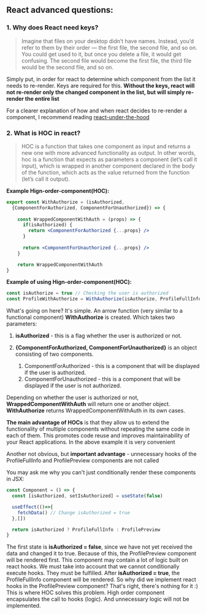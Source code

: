 ## React advanced questions:

### 1. Why does React need keys?

 > Imagine that files on your desktop didn’t have names. Instead, you’d refer to them by their order — the first file, the second file, and so on. You could get used to it, but once you delete a file, it would get confusing. The second file would become the first file, the third file would be the second file, and so on.



Simply put, in order for react to determine which component from the list it needs to re-render. Keys are required for this. **Without the keys, react will not re-render only the changed component in the list, but will simply re-render the entire list**

For a clearer explanation of how and when react decides to re-render a component, I recommend reading  [react-under-the-hood](https://add-link-react-under-the-hood)


### 2. What is HOC in react?

<blockquote>
  HOC is a function that takes one component as input and returns a new one with more advanced functionality as output. In other words, hoc is a function that expects as parameters a component (let’s call it input), which is wrapped in another component declared in the body of the function, which acts as the value returned from the function (let’s call it output).
</blockquote>

**Example Hign-order-component(HOC):**

```jsx
export const WithAuthorize = (isAuthorized,
  {ComponentForAuthorized, ComponentForUnauthorized}) => {
      
    const WrappedComponentWithAuth = (props) => {
      if(isAuthorized) {
        return <ComponentForAuthorized {...props} />
      }
      
      return <ComponentForUnauthorized {...props} />
    }

    return WrappedComponentWithAuth
}
```

**Example of using Hign-order-component(HOC):**

```jsx
const isAuthorize = true // Checking the user is authorized
const ProfileWithAuthorize = WithAuthorize(isAuthorize, ProfileFullInfo, ProfilePreview)
```

What's going on here? It's simple. An arrow function (very similar to a functional component) **WithAuthorize** is created. Which takes two parameters: 
1. **isAuthorized** - this is a flag whether the user is authorized or not.

2. **{ComponentForAuthorized, ComponentForUnauthorized}**  is an object consisting of two components.
    1. ComponentForAuthorized - this is a component that will be displayed if the user is authorized. 
    2. ComponentForUnauthorized - this is a component that will be displayed if the user is not authorized.

Depending on whether the user is authorized or not, **WrappedComponentWithAuth** will return one or another object. **WithAuthorize** returns WrappedComponentWithAuth in its own cases.


**The main advantage of HOCs** is that they allow us to extend the functionality of multiple components without repeating the same code in each of them. This promotes code reuse and improves maintainability of your React applications. In the above example it is very convenient 

Another not obvious, but **important advantage** - unnecessary hooks of the ProfileFullInfo and ProfilePreview components are not called

You may ask me why you can't just conditionally render these components in JSX:

```jsx
const Component = () => {
  const [isAuthorized, setIsAuthorized] = useState(false)

  useEffect(()=>{
    fetchData() // Change isAuthorized = true
  },[])

  return isAuthorized ? ProfileFullInfo : ProfilePreview
}
```

The first state is **isAuthorized = false**, since we have not yet received the data and changed it to true. Because of this, the ProfilePreview component will be rendered first. This component may contain a lot of logic built on react hooks. We must take into account that we cannot conditionally execute hooks. They must be fulfilled. After **isAuthorized = true**, the ProfileFullInfo component will be rendered. So why did we implement react hooks in the ProfilePreview component? That's right, there's nothing for it :) This is where HOC solves this problem. High order component encapsulates the call to hooks (logic). And unnecessary logic will not be implemented.